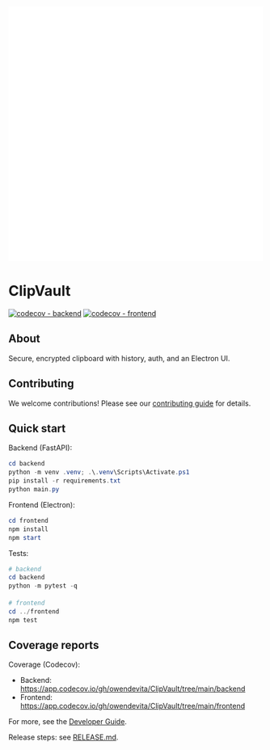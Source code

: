 ![ClipVault Logo](frontend/logo.png)

# ClipVault

[![codecov - backend](https://codecov.io/gh/owendevita/ClipVault/branch/main/graph/badge.svg?flag=backend)](https://app.codecov.io/gh/owendevita/ClipVault/tree/main/backend)
[![codecov - frontend](https://codecov.io/gh/owendevita/ClipVault/branch/main/graph/badge.svg?flag=frontend)](https://app.codecov.io/gh/owendevita/ClipVault/tree/main/frontend)

## About

Secure, encrypted clipboard with history, auth, and an Electron UI.

## Contributing

We welcome contributions! Please see our [contributing guide](docs/CONTRIBUTING.md) for details.

## Quick start

Backend (FastAPI):

```powershell
cd backend
python -m venv .venv; .\.venv\Scripts\Activate.ps1
pip install -r requirements.txt
python main.py
```

Frontend (Electron):

```powershell
cd frontend
npm install
npm start
```

Tests:

```powershell
# backend
cd backend
python -m pytest -q

# frontend
cd ../frontend
npm test
```

## Coverage reports

Coverage (Codecov):

- Backend: https://app.codecov.io/gh/owendevita/ClipVault/tree/main/backend
- Frontend: https://app.codecov.io/gh/owendevita/ClipVault/tree/main/frontend

For more, see the [Developer Guide](docs/DEVELOPER_README.md).

Release steps: see [RELEASE.md](RELEASE.md).
